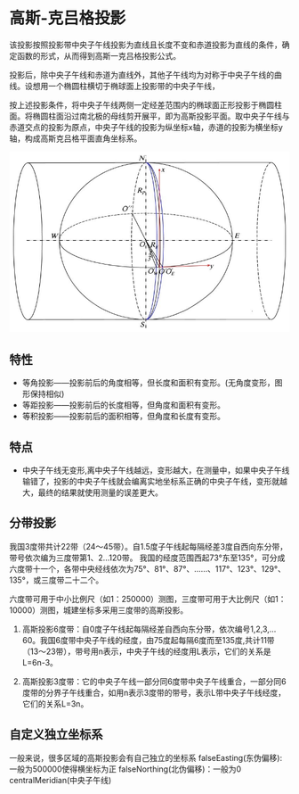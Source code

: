 #  高斯-克吕格投影
该投影按照投影带中央子午线投影为直线且长度不变和赤道投影为直线的条件，确定函数的形式，从而得到高斯一克吕格投影公式。

投影后，除中央子午线和赤道为直线外，其他子午线均为对称于中央子午线的曲线。设想用一个椭圆柱横切于椭球面上投影带的中央子午线，

按上述投影条件，将中央子午线两侧一定经差范围内的椭球面正形投影于椭圆柱面。将椭圆柱面沿过南北极的母线剪开展平，即为高斯投影平面。取中央子午线与赤道交点的投影为原点，中央子午线的投影为纵坐标x轴，赤道的投影为横坐标y轴，构成高斯克吕格平面直角坐标系。

![Alt text](../assets/18.jpg "GaussKrueger投影示意图")

##  特性
- 等角投影——投影前后的角度相等，但长度和面积有变形。(无角度变形，图形保持相似)
- 等距投影——投影前后的长度相等，但角度和面积有变形。
- 等积投影——投影前后的面积相等，但角度和长度有变形。

##  特点
- 中央子午线无变形,离中央子午线越远，变形越大，在测量中，如果中央子午线输错了，投影的中央子午线就会编离实地坐标系正确的中央子午线，变形就越大，最终的结果就使用测量的误差更大。

##  分带投影
我国3度带共计22带（24～45带）。自1.5度子午线起每隔经差3度自西向东分带，带号依次编为三度带第1、2…120带。 
我国的经度范围西起73°东至135°，可分成六度带十一个，各带中央经线依次为75°、81°、87°、……、117°、123°、129°、135°，或三度带二十二个。

六度带可用于中小比例尺（如1：250000）测图，三度带可用于大比例尺（如1：10000）测图，城建坐标多采用三度带的高斯投影。

1. 高斯投影6度带：自0度子午线起每隔经差自西向东分带，依次编号1,2,3,…60。我国6度带中央子午线的经度，由75度起每隔6度而至135度,共计11带（13～23带），带号用n表示，中央子午线的经度用L表示，它们的关系是L=6n-3。

2. 高斯投影3度带：它的中央子午线一部分同6度带中央子午线重合，一部分同6度带的分界子午线重合，如用n表示3度带的带号，表示L带中央子午线经度，它们的关系L=3n。

##  自定义独立坐标系
一般来说，很多区域的高斯投影会有自己独立的坐标系
falseEasting(东伪偏移):一般为500000使得横坐标为正
falseNorthing(北伪偏移)：一般为0
centralMeridian(中央子午线)






